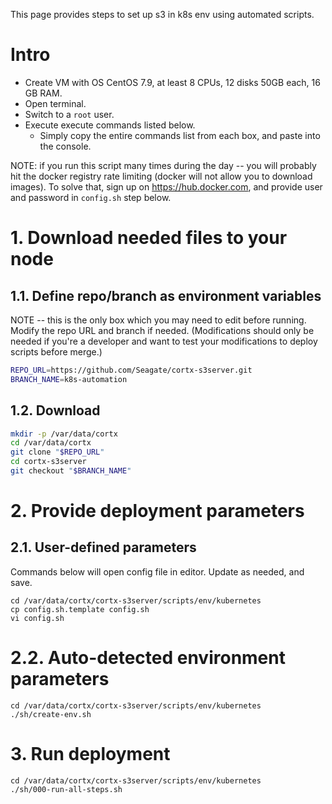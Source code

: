 
This page provides steps to set up s3 in k8s env using automated scripts.

# Intro

* Create VM with OS CentOS 7.9, at least 8 CPUs, 12 disks 50GB each, 16 GB
  RAM.
* Open terminal.
* Switch to a `root` user.
* Execute execute commands listed below.
  * Simply copy the entire commands list from each box, and paste into the
    console.

NOTE: if you run this script many times during the day -- you will probably
hit the docker registry rate limiting (docker will not allow you to
download images).  To solve that, sign up on https://hub.docker.com, and
provide user and password in `config.sh` step below.

# 1. Download needed files to your node

## 1.1. Define repo/branch as environment variables

NOTE -- this is the only box which you may need to edit before running.
Modify the repo URL and branch if needed.  (Modifications should only be
needed if you're a developer and want to test your modifications to deploy
scripts before merge.)

```sh
REPO_URL=https://github.com/Seagate/cortx-s3server.git
BRANCH_NAME=k8s-automation
```

## 1.2. Download

```bash
mkdir -p /var/data/cortx
cd /var/data/cortx
git clone "$REPO_URL"
cd cortx-s3server
git checkout "$BRANCH_NAME"
```

# 2. Provide deployment parameters

## 2.1. User-defined parameters

Commands below will open config file in editor.  Update as needed, and
save.

```
cd /var/data/cortx/cortx-s3server/scripts/env/kubernetes
cp config.sh.template config.sh
vi config.sh
```

# 2.2. Auto-detected environment parameters

```
cd /var/data/cortx/cortx-s3server/scripts/env/kubernetes
./sh/create-env.sh
```

# 3. Run deployment

```
cd /var/data/cortx/cortx-s3server/scripts/env/kubernetes
./sh/000-run-all-steps.sh
```

